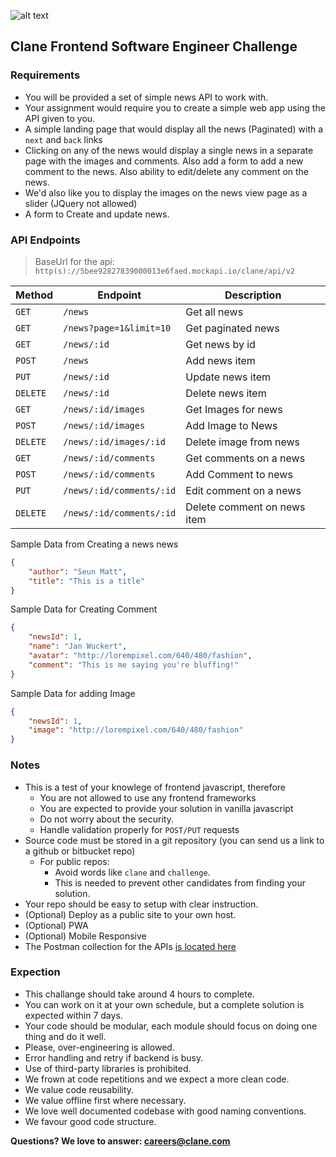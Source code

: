 ![alt text](https://avatars3.githubusercontent.com/u/17319994?s=200&v=4)
## Clane Frontend Software Engineer Challenge

### Requirements
- You will be provided a set of simple news API to work with.
- Your assignment would require you to create a simple web app using the API given to you.
- A simple landing page that would display all the news (Paginated) with a `next` and `back` links
- Clicking on any of the news would display a single news in a separate page with the images and comments. Also add a form to add a new comment to the news. Also ability to edit/delete any comment on the news.
- We'd also like you to display the images on the news view page as a slider (JQuery not allowed)
- A form to Create and update news. 

### API Endpoints
  > BaseUrl for the api: `http(s)://5bee92827839000013e6faed.mockapi.io/clane/api/v2`

  |Method|Endpoint|Description|
  |------|--------|-----------|
  |`GET` |`/news`| Get all news|
  |`GET` |`/news?page=1&limit=10`| Get paginated news|
  |`GET`| `/news/:id`| Get news by id|
  |`POST`| `/news`| Add news item|
  |`PUT`| `/news/:id`| Update news item|
  |`DELETE`| `/news/:id`| Delete news item|
  |`GET`| `/news/:id/images`| Get Images for news|
  |`POST`| `/news/:id/images`| Add Image to News|
  |`DELETE`| `/news/:id/images/:id`| Delete image from news|
  |`GET`| `/news/:id/comments`| Get comments on a news|
  |`POST`| `/news/:id/comments`| Add Comment to news|
  |`PUT`| `/news/:id/comments/:id`| Edit comment on a news|
  |`DELETE`| `/news/:id/comments/:id`| Delete comment on news item|

  Sample Data from Creating a news news
  ```json
  {
      "author": "Seun Matt",
      "title": "This is a title"
  }
  ```
  Sample Data for Creating Comment
  ```json
  {
      "newsId": 1,
      "name": "Jan Wuckert",
      "avatar": "http://lorempixel.com/640/480/fashion",
      "comment": "This is me saying you're bluffing!"
  }
  ```

  Sample Data for adding Image
  ```json
  {
      "newsId": 1,
      "image": "http://lorempixel.com/640/480/fashion"
  }
  ```

### Notes
- This is a test of your knowlege of frontend javascript, therefore
  - You are not allowed to use any frontend frameworks
  - You are expected to provide your solution in vanilla javascript
  - Do not worry about the security.
  - Handle validation properly for `POST/PUT` requests 
- Source code must be stored in a git repository (you can send us a link to a github or bitbucket repo)
  - For public repos:
	  - Avoid words like `clane` and `challenge`.
	  - This is needed to prevent other candidates from finding your solution.
- Your repo should be easy to setup with clear instruction.
- (Optional) Deploy as a public site to your own host.
- (Optional) PWA
- (Optional) Mobile Responsive
- The Postman collection for the APIs [is located here](Clane%20Front-End%20Test%20Scripts.postman_collection.json)

### Expection
- This challange should take around 4 hours to complete.
- You can work on it at your own schedule, but a complete solution is expected within 7 days.
- Your code should be modular, each module should focus on doing one thing and do it well.
- Please, over-engineering is allowed.
- Error handling and retry if backend is busy.
- Use of third-party libraries is prohibited.
- We frown at code repetitions and we expect a more clean code.
- We value code reusability.
- We value offline first where necessary.
- We love well documented codebase with good naming conventions.
- We favour good code structure.

**Questions? We love to answer: <careers@clane.com>**
